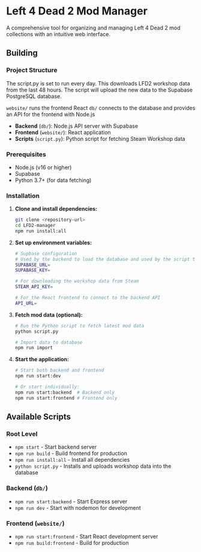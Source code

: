 # Left 4 Dead 2 Mod Manager

A comprehensive tool for organizing and managing Left 4 Dead 2 mod collections with an intuitive web interface.

## Building

### Project Structure

The script.py is set to run every day. This downloads LFD2 workshop data from the last 48 hours. The script will upload the new data to the Supabase PostgreSQL database.

`website/` runs the frontend React
`db/` connects to the database and provides an API for the frontend with Node.js

- **Backend** (`db/`): Node.js API server with Supabase
- **Frontend** (`website/`): React application
- **Scripts** (`script.py`): Python script for fetching Steam Workshop data

### Prerequisites

- Node.js (v16 or higher)
- Supabase
- Python 3.7+ (for data fetching)

### Installation

1. **Clone and install dependencies:**

   ```bash
   git clone <repository-url>
   cd LFD2-manager
   npm run install:all
   ```

2. **Set up environment variables:**

   ```bash
   # Supbase configuration
   # Used by the backend to load the database and used by the script to upload data
   SUPABASE_URL=
   SUPABASE_KEY=

   # For downloading the workshop data from Steam
   STEAM_API_KEY=

   # For the React frontend to connect to the backend API
   API_URL=
   ```

3. **Fetch mod data (optional):**

   ```bash
   # Run the Python script to fetch latest mod data
   python script.py

   # Import data to database
   npm run import
   ```

4. **Start the application:**

   ```bash
   # Start both backend and frontend
   npm run start:dev

   # Or start individually:
   npm run start:backend  # Backend only
   npm run start:frontend # Frontend only
   ```

## Available Scripts

### Root Level

- `npm start` - Start backend server
- `npm run build` - Build frontend for production
- `npm run install:all` - Install all dependencies
- `python script.py` - Installs and uploads workshop data into the database

### Backend (`db/`)

- `npm run start:backend` - Start Express server
- `npm run dev` - Start with nodemon for development

### Frontend (`website/`)

- `npm run start:frontend` - Start React development server
- `npm run build:frontend` - Build for production
